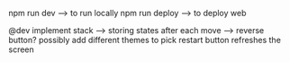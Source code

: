 npm run dev     --> to run locally
npm run deploy  --> to deploy web

@dev
implement stack --> storing states after each move --> reverse button?
possibly add different themes to pick 
restart button refreshes the screen
